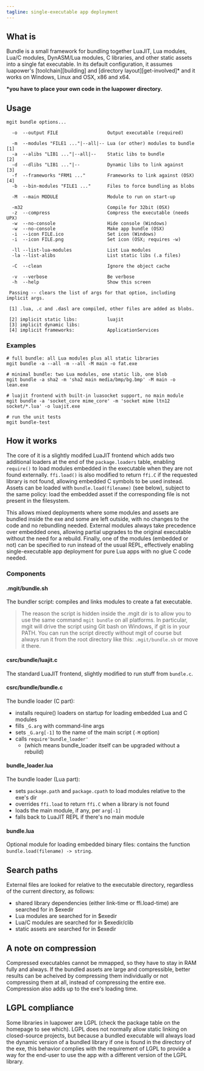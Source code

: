 ```yaml
---
tagline: single-executable app deployment
---
```


## What is

Bundle is a small framework for bundling together LuaJIT, Lua modules,
Lua/C modules, DynASM/Lua modules, C libraries, and other static assets
into a single fat executable. In its default configuration, it assumes
luapower's [toolchain][building] and [directory layout][get-involved]\*
and it works on Windows, Linux and OSX, x86 and x64.

__\*you have to place your own code in the luapower directory.__

## Usage

	mgit bundle options...

	  -o  --output FILE                  Output executable (required)

	  -m  --modules "FILE1 ..."|--all|-- Lua (or other) modules to bundle [1]
	  -a  --alibs "LIB1 ..."|--all|--    Static libs to bundle            [2]
	  -d  --dlibs "LIB1 ..."|--          Dynamic libs to link against     [3]
	  -f  --frameworks "FRM1 ..."        Frameworks to link against (OSX) [4]
	  -b  --bin-modules "FILE1 ..."      Files to force bundling as blobs

	  -M  --main MODULE                  Module to run on start-up

	  -m32                               Compile for 32bit (OSX)
	  -z  --compress                     Compress the executable (needs UPX)
	  -w  --no-console                   Hide console (Windows)
	  -w  --no-console                   Make app bundle (OSX)
	  -i  --icon FILE.ico                Set icon (Windows)
	  -i  --icon FILE.png                Set icon (OSX; requires -w)

	  -ll --list-lua-modules             List Lua modules
	  -la --list-alibs                   List static libs (.a files)

	  -C  --clean                        Ignore the object cache

	  -v  --verbose                      Be verbose
	  -h  --help                         Show this screen

	 Passing -- clears the list of args for that option, including implicit args.

	 [1] .lua, .c and .dasl are compiled, other files are added as blobs.

	 [2] implicit static libs:           luajit
	 [3] implicit dynamic libs:
	 [4] implicit frameworks:            ApplicationServices


### Examples

	# full bundle: all Lua modules plus all static libraries
	mgit bundle -a --all -m --all -M main -o fat.exe

	# minimal bundle: two Lua modules, one static lib, one blob
	mgit bundle -a sha2 -m 'sha2 main media/bmp/bg.bmp' -M main -o lean.exe

	# luajit frontend with built-in luasocket support, no main module
	mgit bundle -a 'socket_core mime_core' -m 'socket mime ltn12 socket/*.lua' -o luajit.exe

	# run the unit tests
	mgit bundle-test


## How it works

The core of it is a slightly modifed LuaJIT frontend which adds two
additional loaders at the end of the `package.loaders` table, enabling
`require()` to load modules embedded in the executable when they are
not found externally. `ffi.load()` is also modified to return `ffi.C` if
the requested library is not found, allowing embedded C symbols to be used
instead. Assets can be loaded with `bundle.load(filename)` (see below),
subject to the same policy: load the embedded asset if the corresponding
file is not present in the filesystem.

This allows mixed deployments where some modules and assets are bundled
inside the exe and some are left outside, with no changes to the code and no
rebundling needed. External modules always take precedence over embedded ones,
allowing partial upgrades to the original executable without the need for a
rebuild. Finally, one of the modules (embedded or not) can be specified
to run instead of the usual REPL, effectively enabling single-executable
app deployment for pure Lua apps with no glue C code needed.

### Components

#### .mgit/bundle.sh

The bundler script: compiles and links modules to create a fat executable.

> The reason the script is hidden inside the .mgit dir is to allow you to
use the same command `mgit bundle` on all platforms. In particular, mgit
will drive the script using Git bash on Windows, if git is in your PATH.
You can run the script directly without mgit of course but always run it
from the root directory like this: `.mgit/bundle.sh` or move it there.

#### csrc/bundle/luajit.c

The standard LuaJIT frontend, slightly modified to run stuff from `bundle.c`.

#### csrc/bundle/bundle.c

The bundle loader (C part):

  * installs require() loaders on startup for loading embedded Lua
  and C modules
  * fills `_G.arg` with command-line args
  * sets `_G.arg[-1]` to the name of the main script (`-M` option)
  * calls `require'bundle_loader'`
    * (which means bundle_loader itself can be upgraded without a rebuild)

#### bundle_loader.lua

The bundle loader (Lua part):

  * sets `package.path` and `package.cpath` to load modules relative
  to the exe's dir
  * overrides `ffi.load` to return `ffi.C` when a library is not found
  * loads the main module, if any, per `arg[-1]`
  * falls back to LuaJIT REPL if there's no main module

#### bundle.lua

Optional module for loading embedded binary files: contains the function
`bundle.load(filename) -> string`.

## Search paths

External files are looked for relative to the executable directory,
regardless of the current directory, as follows:

  * shared library dependencies (either link-time or ffi.load-time) are
  searched for in $exedir
  * Lua modules are searched for in $exedir
  * Lua/C modules are searched for in $exedir/clib
  * static assets are searched for in $exedir


## A note on compression

Compressed executables cannot be mmapped, so they have to stay in RAM
fully and always. If the bundled assets are large and compressible,
better results can be acheived by compressing them individually or not
compressing them at all, instead of compressing the entire exe.
Compression also adds up to the exe's loading time.


## LGPL compliance

Some libraries in luapower are LGPL (check the package table on the homepage
to see which). LGPL does not normally allow static linking on closed-source
projects, but because a bundled executable will always load the dynamic
version of a bundled library if one is found in the directory of the exe,
this behavior complies with the requirement of LGPL to provide a way for
the end-user to use the app with a different version of the LGPL library.
